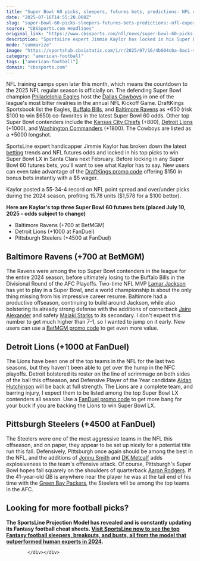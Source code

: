 ```yaml
---
title: "Super Bowl 60 picks, sleepers, futures bets, predictions: NFL expert high on Baltimore Ravens, Detroit Lions"
date: "2025-07-16T14:55:20.000Z"
slug: "super-bowl-60-picks-sleepers-futures-bets-predictions:-nfl-expert-high-on-baltimore-ravens-detroit-lions"
source: "CBSSports.com Headlines"
original_link: "https://www.cbssports.com/nfl/news/super-bowl-60-picks-sleepers-futures-bets-predictions-nfl-expert-high-on-baltimore-ravens-detroit-lions/"
description: "SportsLine expert Jimmie Kaylor has locked in his Super Bowl 60 futures picks and best bets ahead of the 2025 NFL season"
mode: "summarize"
image: "https://sportshub.cbsistatic.com/i/r/2025/07/16/4b004c8a-8ac1-4aad-841a-0e44d4ad5260/thumbnail/1200x675/cd0dfae1f8baa17c9d85b4de79fa0a8e/lamar-jackson-cbs.jpg"
category: "american-football"
tags: ["american-football"]
domain: "cbssports.com"
---
```

<div id="readability-page-1" class="page"><div>
        
        
        
                
        
<p>NFL training camps open later this month, which means the countdown to the 2025 NFL regular season is officially on. The defending Super Bowl champion <a href="https://www.cbssports.com/nfl/teams/PHI/philadelphia-eagles/">Philadelphia Eagles</a> host the <a href="https://www.cbssports.com/nfl/teams/DAL/dallas-cowboys/">Dallas Cowboys</a> in one of the league's most bitter rivalries in the annual NFL Kickoff Game. DraftKings Sportsbook list the Eagles, <a href="https://www.cbssports.com/nfl/teams/BUF/buffalo-bills/">Buffalo Bills</a>, and <a href="https://www.cbssports.com/nfl/teams/BAL/baltimore-ravens/">Baltimore Ravens</a> as +650 (risk $100 to win $650) co-favorites in the latest Super Bowl 60 odds. Other top Super Bowl contenders include the <a href="https://www.cbssports.com/nfl/teams/KC/kansas-city-chiefs/">Kansas City Chiefs</a> (+800), <a href="https://www.cbssports.com/nfl/teams/DET/detroit-lions/">Detroit Lions</a> (+1000), and <a href="https://www.cbssports.com/nfl/teams/WAS/washington-commanders/">Washington Commanders</a> (+1800). The Cowboys are listed as a +5000 longshot.</p><p>SportsLine expert handicapper Jimmie Kaylor has broken down the latest <span><a href="https://www.cbssports.com/betting/news/best-betting-apps/" target="_blank">betting</a></span> trends and NFL futures odds and locked in his top picks to win Super Bowl LX in Santa Clara next February. Before locking in any Super Bowl 60 futures bets, you'll want to see what Kaylor has to say. New users can even take advantage of the&nbsp;<span><a href="https://www.cbssports.com/betting/news/draftkings-promo-code/" target="_blank">DraftKings promo code</a></span>&nbsp;offering $150 in bonus bets instantly with a $5 wager.</p><p>Kaylor posted a 55-34-4 record on NFL point spread and over/under picks during the 2024 season, profiting 15.78 units ($1,578 for a $100 bettor).</p><p><strong>Here are Kaylor's top three Super Bowl 60 futures bets (placed July 10, 2025 - odds subject to change)</strong></p><ul><li>Baltimore Ravens (+700 at BetMGM)</li><li>Detroit Lions (+1000 at FanDuel)</li><li>Pittsburgh Steelers (+4500 at FanDuel)</li></ul><h2>Baltimore Ravens (+700 at BetMGM)</h2><p>The Ravens were among the top Super Bowl contenders in the league for the entire 2024 season, before ultimately losing to the Buffalo Bills in the Divisional Round of the AFC Playoffs. Two-time NFL MVP <a href="https://www.cbssports.com/nfl/players/2181169/lamar-jackson/">Lamar Jackson</a> has yet to play in a Super Bowl, and a world championship is about the only thing missing from his impressive career resume. Baltimore had a productive offseason, continuing to build around Jackson, while also bolstering its already strong defense with the additions of cornerback <a href="https://www.cbssports.com/nfl/players/2181152/jaire-alexander/">Jaire Alexander</a> and safety <a href="https://www.cbssports.com/nfl/players/28876050/malaki-starks/">Malaki Starks</a> to its secondary. I don't expect this number to get much higher than 7-1, so I wanted to jump on it early. New users can use a&nbsp;<span><a href="https://www.cbssports.com/betting/news/betmgm-promo-code/" target="_blank">BetMGM promo code</a></span>&nbsp;to get even more value.&nbsp;</p><h2>Detroit Lions (+1000 at FanDuel)</h2><p>The Lions have been one of the top teams in the NFL for the last two seasons, but they haven't been able to get over the hump in the NFC playoffs. Detroit bolstered its roster on the line of scrimmage on both sides of the ball this offseason, and Defensive Player of the Year candidate <a href="https://www.cbssports.com/nfl/players/2968514/aidan-hutchinson/">Aidan Hutchinson</a> will be back at full strength. The Lions are a complete team, and barring injury, I expect them to be listed among the top Super Bowl LX contenders all season. Use a <span><a href="https://www.cbssports.com/betting/news/fanduel-promo-code/" target="_blank">FanDuel promo code</a></span> to get more bang for your buck if you are backing the Lions to win Super Bowl LX.</p><h2>Pittsburgh Steelers (+4500 at FanDuel)</h2><p>The Steelers were one of the most aggressive teams in the NFL this offseason, and on paper, they appear to be set up nicely for a potential title run this fall. Defensively, Pittsburgh once again should be among the best in the NFL, and the additions of <a href="https://www.cbssports.com/nfl/players/2081506/jonnu-smith/">Jonnu Smith</a> and <a href="https://www.cbssports.com/nfl/players/2260185/dk-metcalf/">DK Metcalf</a> adds explosiveness to the team's offensive attack. Of course, Pittsburgh's Super Bowl hopes fall squarely on the shoulders of quarterback <a href="https://www.cbssports.com/nfl/players/419780/aaron-rodgers/">Aaron Rodgers</a>. If the 41-year-old QB is anywhere near the player he was at the tail end of his time with the <a href="https://www.cbssports.com/nfl/teams/GB/green-bay-packers/">Green Bay Packers</a>, the Steelers will be among the top teams in the AFC.</p><h2>Looking for more football picks?</h2><p><strong>The SportsLine Projection Model has revealed and is constantly updating its Fantasy football cheat sheets. <a href="https://www.sportsline.com/nfl/cheat-sheets-and-rankings/#ttag=07162025_agg_cbssports_football_NFL_kaylor_SuperBowlFutures" target="_blank">Visit SportsLine now to see the top Fantasy football sleepers, breakouts, and busts, all from the model that outperformed human experts in 2024</a>.&nbsp;</strong></p>


        
            </div></div>
